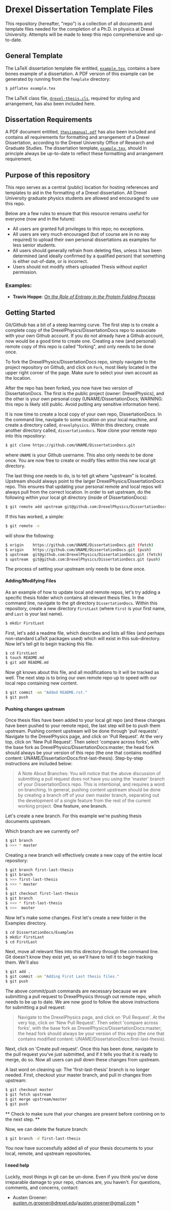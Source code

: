 # Drexel Dissertation Template Files

This repository (hereafter, "repo") is a collection of all documents
and template files needed for the completion of a Ph.D. in physics at
Drexel University. Attempts will be made to keep this repo
comprehensive and up-to-date.

## General Template

The LaTeX dissertation template file entitled, [`example.tex`](Templates/example.tex), contains a bare bones example of a dissertation. 
A PDF version of this example can be generated by running from the `Template` directory:

``` bash
$ pdflatex example.tex
```

The LaTeX class file, [`drexel-thesis.cls`](Templates/drexel-thesis.cls), required for styling and arrangement, has also been included here.

## Dissertation Requirements

A PDF document entitled, [`thesismanual.pdf`](Templates/thesismanual.pdf?raw=true) has also been included and contains all requirements for formatting and arrangement of
a Drexel Dissertation, according to the Drexel University Office of Research and Graduate Studies. 
The dissertation template, [`example.tex`](Templates/example.tex), should in principle always be up-to-date to reflect these formatting and arrangement requirement.

## Purpose of this repository

This repo serves as a central (public) location for hosting references and templates to aid in the formatting of a Drexel dissertation. 
All Drexel University graduate physics students are allowed and encouraged to use this repo. 

Below are a few rules to ensure that this
resource remains useful for everyone (now and in the future):

  * All users are granted full privileges to this repo; no exceptions.
  * All users are very much encouraged (but of course are in no way required) to upload their own personal dissertations as examples for less senior students.
  * All users should generally refrain from deleting files, unless it has been determined (and ideally confirmed by a qualified person) that something is either out-of-date, or is incorrect. 
  * Users should not modify others uploaded Thesis without _explict_ permission.

### Examples:

+ **Travis Hoppe**: [_On the Role of Entropy in the Protein Folding Process_](Examples/TravisHoppe)


## Getting Started

Git/Github has a bit of a steep learning curve. The first step is to
create a complete copy of the DrexelPhysics/DissertationDocs
repo to associate with your own Github account. If you do not already
have a Github account, now would be a good time to create one. 
Creating a new (and personal) remote copy of this repo is called
"forking", and only needs to be done once.

To fork the DrexelPhysics/DissertationDocs repo, simply navigate to
the project repository on Github, and click on `Fork`, most likely
located in the upper right corner of the page. Make sure to select
your own account as the location.

After the repo has been forked, you now have two version of
DissertationDocs. The first is the public project (owner:
DrexelPhysics), and the other is your own personal copy
(UNAME/DissertationDocs; WARNING: this repo is likely still
public. Avoid putting any sensitive information here).  

It is now time to create a local copy of your own repo,
DissertationDocs. In the command line, navigate to some location 
on your local machine, and create a directory called, `drexelphysics`.
Within this directory, create another directory called,
`dissertationdocs`. Now clone your remote repo into this repository:

``` bash
$ git clone https://github.com/UNAME/DissertationDocs.git
```

where `UNAME` is your Github username. This also only needs to be done
once. You are now free to create or modify files within this new local
git directory.

The last thing one needs to do, is to tell git where "upstream" is
located. Upstream should always point to the larger
DrexelPhysics/DissertationDocs repo. This ensures that updating your
personal remote and local repos will always pull from the correct
location. In order to set upstream, do the following within your local
git directory (inside of DissertationDocs):

``` bash
$ git remote add upstream git@github.com:DrexelPhysics/DissertationDocs.git
```
If this has worked, a simple:

``` bash
$ git remote -v
```

will show the following: 

``` bash
$ origin	https://github.com/UNAME/DissertationDocs.git (fetch)
$ origin	https://github.com/UNAME/DissertationDocs.git (push)
$ upstream	git@github.com:DrexelPhysics/DissertationDocs.git (fetch)
$ upstream	git@github.com:DrexelPhysics/DissertationDocs.git (push)
```

The process of setting your upstream only needs to be done once.

#### Adding/Modifying Files

As an example of how to update local and remote repos, let's try
adding a specific thesis folder which contains all relevant thesis
files. In the command line, navigate to the git directory
`DissertationDocs`. Within this repository, create a new directory
`FirstLast` (where `First` is your first name, and `Last` is your last
name). 

``` bash
$ mkdir FirstLast
```

First, let's add a readme file, which describes and lists all files
(and perhaps non-standard LaTeX packages used) which will exist in
this sub-directory. Now let's tell git to begin tracking this file.

``` bash
$ cd FirstLast
$ touch README.md 
$ git add README.md 
```

Now git knows about this file, and all modifications to it will
be tracked as well. The next step is to bring our own remote repo up
to speed with our local repo containing new content.

``` bash
$ git commit -am "Added README.rst."
$ git push
```

#### Pushing changes upstream

Once thesis files have been added to your local git repo (and these
changes have been pushed to your remote repo), the last step will be
to push them upstream. Pushing content upstream will be done through
'pull requests'. Navigate to the DrexelPhysics page, and click on 'Pull
Request'. At the very top, click on 'New Pull Request'. Then select 'compare
across forks', with the base fork as
DrexelPhysics/DissertationDocs:master; the head fork should always be
your version of this repo (the one that contains modified content:
UNAME/DissertationDocs:first-last-thesis). Step-by-step instructions
are included below:

> A Note About Branches:
> You will notice that the above discussion of submitting a pull
> request does not have you using the 'master' branch of your
> DissertationDocs repo. This is intentional, and requires a word on
> branching. In general, pushing content upstream should be done by
> creating a branch off of your own master branch, separating out the
> development of a single feature from the rest of the current working
> project. **One feature, one branch.**

Let's create a new branch. For this example we're pushing thesis
documents upstream.


Which branch are we currently on?

``` bash
$ git branch
$ >>> * master
```

Creating a new branch will effectively create a new copy of the entire
local repository:

``` bash
$ git branch first-last-thesis
$ git branch
$ >>> first-last-thesis
$ >>> * master
$
$ git checkout first-last-thesis
$ git branch
$ >>> * first-last-thesis
$ >>>  master
```

Now let's make some changes. First let's create a new folder in the
Examples directory.

``` bash
$ cd DissertationDocs/Examples
$ mkdir FirstLast
$ cd FirstLast
```

Next, move all relevant files into this directory through the command
line. Git doesn't know they exist yet, so we'll have to tell it to
begin tracking them. We'll also 

``` bash
$ git add .
$ git commit -am "Adding First Last thesis files."
$ git push
```

The above commit/push commands are necessary because we are submitting
a pull request to DrexelPhysics through out remote repo, which needs
to be up to date. We are now good to follow the above instructions for
submitting a pull request:

> Navigate to the DrexelPhysics page, and click on 'Pull Request'. At
> the very top, click on 'New Pull Request'. Then select 'compare
> across forks', with the base fork as
> DrexelPhysics/DissertationDocs:master; the head fork should always
> be your version of this repo (the one that contains modified content:
> UNAME/DissertationDocs:first-last-thesis).

Next, click on 'Create pull request'. Once this has been done,
navigate to the pull request you've just submitted, and if it tells
you that it is ready to merge, do so. Now all users can pull down
these changes from upstream.

A last word on cleaning up: The 'first-last-thesis' branch is no
longer needed. First, checkout your master branch, and pull in changes
from upstream:

``` bash
$ git checkout master
$ git fetch upstream
$ git merge upstream/master
$ git push
```

** Check to make sure that your changes are present before contining
   on to the next step. **

Now, we can delete the feature branch:

``` bash
$ git branch -d first-last-thesis
```

You now have successfully added all of your thesis documents to your
local, remote, and upstream repositories.


#### I need help

Luckily, most things in git can be un-done. Even if you think you've
done irreparable damage to your repo, chances are, you haven't. For
questions, comments, and concerns, contact:

* Austen Groener:
  austen.m.groener@drexel.edu/austen.groener@gmail.com * 

